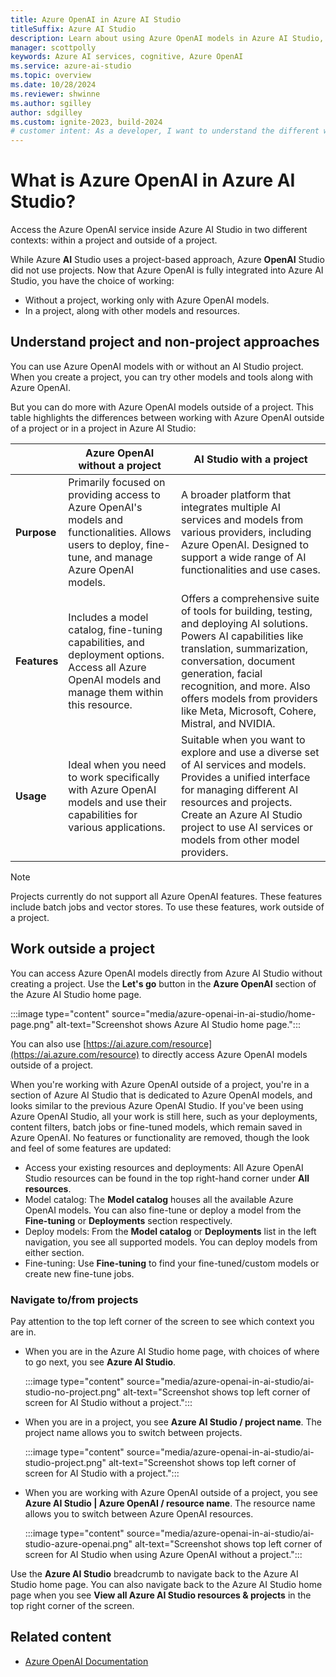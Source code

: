 ```yaml
---
title: Azure OpenAI in Azure AI Studio
titleSuffix: Azure AI Studio
description: Learn about using Azure OpenAI models in Azure AI Studio, including when to use a project and when to use without a project.
manager: scottpolly
keywords: Azure AI services, cognitive, Azure OpenAI
ms.service: azure-ai-studio
ms.topic: overview
ms.date: 10/28/2024
ms.reviewer: shwinne
ms.author: sgilley
author: sdgilley
ms.custom: ignite-2023, build-2024
# customer intent: As a developer, I want to understand the different ways I can work with Azure OpenAI models so that I can build and deploy AI models.
---
```


# What is Azure OpenAI in Azure AI Studio?

Access the Azure OpenAI service inside Azure AI Studio in two different contexts: within a project and outside of a project.

While Azure **AI** Studio uses a project-based approach, Azure **OpenAI** Studio did not use projects. Now that Azure OpenAI is fully integrated into Azure AI Studio, you have the choice of working:
* Without a project, working only with Azure OpenAI models.
* In a project, along with other models and resources.

## Understand project and non-project approaches

You can use Azure OpenAI models with or without an AI Studio project. When you create a project, you can try other models and tools along with Azure OpenAI.

But you can do more with Azure OpenAI models outside of a project. This table highlights the differences between working with Azure OpenAI outside of a project or in a project in Azure AI Studio:


|  | **Azure OpenAI without a project** | **AI Studio with a project** |
|--|--|--|
| **Purpose** | Primarily focused on providing access to Azure OpenAI's models and functionalities. Allows users to deploy, fine-tune, and manage Azure OpenAI models. |  A broader platform that integrates multiple AI services and models from various providers, including Azure OpenAI. Designed to support a wide range of AI functionalities and use cases. |
| **Features** | Includes a model catalog, fine-tuning capabilities, and deployment options. Access all Azure OpenAI models and manage them within this resource. | Offers a comprehensive suite of tools for building, testing, and deploying AI solutions. Powers AI capabilities like translation, summarization, conversation, document generation, facial recognition, and more. Also offers models from providers like Meta, Microsoft, Cohere, Mistral, and NVIDIA. |
| **Usage** | Ideal when you need to work specifically with Azure OpenAI models and use their capabilities for various applications. | Suitable when you want to explore and use a diverse set of AI services and models. Provides a unified interface for managing different AI resources and projects. Create an Azure AI Studio project to use AI services or models from other model providers. |

> [!NOTE]
> Projects currently do not support all Azure OpenAI features. These features include batch jobs and vector stores. To use these features, work outside of a project.

## Work outside a project

You can access Azure OpenAI models directly from Azure AI Studio without creating a project. Use the **Let's go** button in the **Azure OpenAI** section of the Azure AI Studio home page.

:::image type="content" source="media/azure-openai-in-ai-studio/home-page.png" alt-text="Screenshot shows Azure AI Studio home page.":::

You can also use [https://ai.azure.com/resource](https://ai.azure.com/resource) to directly access Azure OpenAI models outside of a project.

When you're working with Azure OpenAI outside of a project, you're in a section of Azure AI Studio that is dedicated to Azure OpenAI models, and looks similar to the previous Azure OpenAI Studio.
If you've been using Azure OpenAI Studio, all your work is still here, such as your deployments, content filters, batch jobs or fine-tuned models, which remain saved in Azure OpenAI. No features or functionality are removed, though the look and feel of some features are updated:

* Access your existing resources and deployments: All Azure OpenAI Studio resources can be found in the top right-hand corner under **All resources**.
* Model catalog: The **Model catalog** houses all the available Azure OpenAI models. You can also fine-tune or deploy a model from the **Fine-tuning** or **Deployments** section respectively.
* Deploy models: From the **Model catalog** or **Deployments** list in the left navigation, you  see all supported models. You can deploy models from either section.
* Fine-tuning: Use **Fine-tuning** to find your fine-tuned/custom models or create new fine-tune jobs.

### Navigate to/from projects

Pay attention to the top left corner of the screen to see which context you are in.

* When you are in the Azure AI Studio home page, with choices of where to go next, you see **Azure AI Studio**.

    :::image type="content" source="media/azure-openai-in-ai-studio/ai-studio-no-project.png" alt-text="Screenshot shows top left corner of screen for AI Studio without a project.":::

* When you are in a project, you see **Azure AI Studio / project name**. The project name allows you to switch between projects.

    :::image type="content" source="media/azure-openai-in-ai-studio/ai-studio-project.png" alt-text="Screenshot shows top left corner of screen for AI Studio with a project.":::

* When you are working with Azure OpenAI outside of a project, you see **Azure AI Studio | Azure OpenAI / resource name**. The resource name allows you to switch between Azure OpenAI resources.

    :::image type="content" source="media/azure-openai-in-ai-studio/ai-studio-azure-openai.png" alt-text="Screenshot shows top left corner of screen for AI Studio when using Azure OpenAI without a project.":::



Use the **Azure AI Studio** breadcrumb to navigate back to the Azure AI Studio home page. You can also navigate back to the Azure AI Studio home page when you see **View all Azure AI Studio resources & projects** in the top right corner of the screen.

## Related content

* [Azure OpenAI Documentation](/azure/ai-services/openai/)

